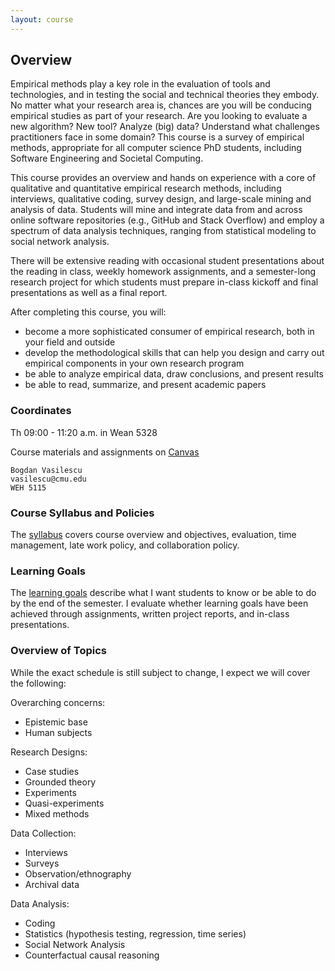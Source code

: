 ```yaml
---
layout: course
---
```


## Overview

Empirical methods play a key role in the evaluation of tools and technologies, and in testing the social and technical theories they embody. No matter what your research area is, chances are you will be conducing empirical studies as part of your research. Are you looking to evaluate a new algorithm? New tool? Analyze (big) data? Understand what challenges practitioners face in some domain? This course is a survey of empirical methods, appropriate for all computer science PhD students, including Software Engineering and Societal Computing.

This course provides an overview and hands on experience with a core of qualitative and quantitative empirical research methods, including interviews, qualitative coding, survey design, and large-scale mining and analysis of data. Students will mine and integrate data from and across online software repositories (e.g., GitHub and Stack Overflow) and employ a spectrum of data analysis techniques, ranging from statistical modeling to social network analysis.

There will be extensive reading with occasional student presentations about the reading in class, weekly homework assignments, and a semester-long research project for which students must prepare in-class kickoff and final presentations as well as a final report.

After completing this course, you will:

-  become a more sophisticated consumer of empirical research, both in your field and outside
-  develop the methodological skills that can help you design and carry out empirical components in your own research program
-  be able to analyze empirical data, draw conclusions, and present results 
-  be able to read, summarize, and present academic papers


### Coordinates
Th 09:00 - 11:20 a.m. in Wean 5328

Course materials and assignments on [Canvas]()

```
Bogdan Vasilescu
vasilescu@cmu.edu
WEH 5115
```

### Course Syllabus and Policies
The [syllabus](syllabus.md) covers course overview and objectives, evaluation, time management, late work policy, and collaboration policy.

### Learning Goals
The [learning goals](learning-goals.md) describe what I want students to know or be able to do by the end of the semester. I evaluate whether learning goals have been achieved through assignments, written project reports, and in-class presentations.


### Overview of Topics

While the exact schedule is still subject to change, I expect we will cover the following:

Overarching concerns:

- Epistemic base
- Human subjects

Research Designs:

- Case studies
- Grounded theory
- Experiments
- Quasi-experiments
- Mixed methods

Data Collection:

- Interviews
- Surveys
- Observation/ethnography
- Archival data

Data Analysis:

- Coding
- Statistics (hypothesis testing, regression, time series)
- Social Network Analysis
- Counterfactual causal reasoning